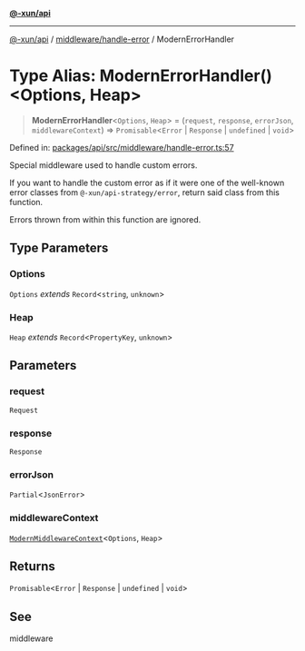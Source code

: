 [**@-xun/api**](../../../README.md)

***

[@-xun/api](../../../README.md) / [middleware/handle-error](../README.md) / ModernErrorHandler

# Type Alias: ModernErrorHandler()\<Options, Heap\>

> **ModernErrorHandler**\<`Options`, `Heap`\> = (`request`, `response`, `errorJson`, `middlewareContext`) => `Promisable`\<`Error` \| `Response` \| `undefined` \| `void`\>

Defined in: [packages/api/src/middleware/handle-error.ts:57](https://github.com/Xunnamius/api-utils/blob/1f0c4ddbfee87314a3a69fe0605abddd045878f2/packages/api/src/middleware/handle-error.ts#L57)

Special middleware used to handle custom errors.

If you want to handle the custom error as if it were one of the well-known
error classes from `@-xun/api-strategy/error`, return said class from this
function.

Errors thrown from within this function are ignored.

## Type Parameters

### Options

`Options` *extends* `Record`\<`string`, `unknown`\>

### Heap

`Heap` *extends* `Record`\<`PropertyKey`, `unknown`\>

## Parameters

### request

`Request`

### response

`Response`

### errorJson

`Partial`\<`JsonError`\>

### middlewareContext

[`ModernMiddlewareContext`](../../../types/type-aliases/ModernMiddlewareContext.md)\<`Options`, `Heap`\>

## Returns

`Promisable`\<`Error` \| `Response` \| `undefined` \| `void`\>

## See

middleware
